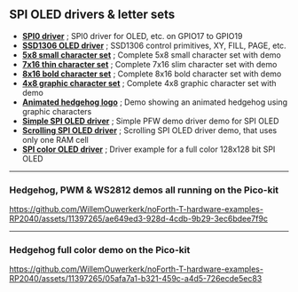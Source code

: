 ## SPI OLED drivers & letter sets ##

- [****SPI0 driver****](spi-OLED-P.f) ; SPI0 driver for OLED, etc. on GPIO17 to GPIO19
- [****SSD1306 OLED driver****](SSD1306-setup(128x64)-spi.f) ; SSD1306 control primitives, XY, FILL, PAGE, etc.
- [****5x8 small character set****](ssd1306-small-chars.f) ; Complete 5x8 small character set with demo
- [****7x16 thin character set****](ssd1306-thin-chars.f) ; Complete 7x16 slim character set with demo
- [****8x16 bold character set****](ssd1306-bigbold-chars.f) ; Complete 8x16 bold character set with demo
- [****4x8 graphic character set****](ssd1306-graphic-chars.f) ; Complete 4x8 graphic character set with demo
- [****Animated hedgehog logo****](ssd1306-hedgehog.f) ; Demo showing an animated hedgehog using graphic characters
- [****Simple SPI OLED driver****](SPI-OLED-example-P.f) ; Simple PFW demo driver demo for SPI OLED
- [****Scrolling SPI OLED driver****](SPI-OLED-scroll-P.F) ; Scrolling SPI OLED driver demo, that uses only one RAM cell
- [****SPI color OLED driver****](ssd1351-driver-P.f) ; Driver example for a full color 128x128 bit SPI OLED

***
### Hedgehog, PWM & WS2812 demos all running on the Pico-kit ###
https://github.com/WillemOuwerkerk/noForth-T-hardware-examples-RP2040/assets/11397265/ae649ed3-928d-4cdb-9b29-3ec6bdee7f9c

***
### Hedgehog full color demo on the Pico-kit ###
https://github.com/WillemOuwerkerk/noForth-T-hardware-examples-RP2040/assets/11397265/05afa7a1-b321-459c-a4d5-726ecde5ec83

